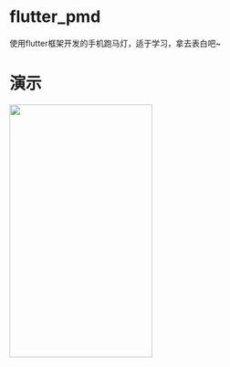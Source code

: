 # flutter_pmd
使用flutter框架开发的手机跑马灯，适于学习，拿去表白吧~

# 演示
<p>
	<img src="https://github.com/Quantumoffices/flutter_pmd/app/display.gif?raw=true" width="250" height="443" />
</p>
